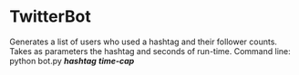 # TwitterBot
Generates a list of users who used a hashtag and their follower counts. Takes as parameters the hashtag and seconds of run-time.
Command line: python bot.py ***hashtag*** ***time-cap***
